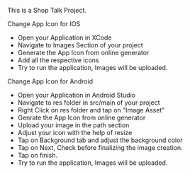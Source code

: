 This is a Shop Talk Project.

Change App Icon for IOS

- Open your Application in XCode
- Navigate to Images Section of your project
- Generate the App Icon from online generator
- Add all the respective icons
- Try to run the application, Images will be uploaded.

Change App Icon for Android

- Open your Application in Android Studio
- Navigate to res folder in src/main of your project
- Right Click on res folder and tap on "Image Asset"
- Genrate the App Icon from online generator
- Upload your image in the path section
- Adjust your icon with the help of resize
- Tap on Background tab and adjust the background color
- Tap on Next, Check before finalizing the image creation.
- Tap on finish.
- Try to run the application, Images will be uploaded.